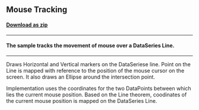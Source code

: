 ## Mouse Tracking
#### [Download as zip](https://grapecity.github.io/DownGit/#/home?url=https://github.com/GrapeCity/ComponentOne-WPF-Samples/tree/master/NET_462/Legacy/Chart/CS/MouseTracking)
____
#### The sample tracks the movement of mouse over a DataSeries Line.
____
Draws Horizontal and Vertical markers on the DataSeriese line.
Point on the Line is mapped with reference to the position of
the mouse cursor on the screen. It also draws an Ellipse around 
the intersection point.

Implementation uses the coordinates for the two DataPoints between
which lies the current mouse position. Based on the Line theorem,
coodinates of the current mouse position is mapped on the DataSeries
Line.
